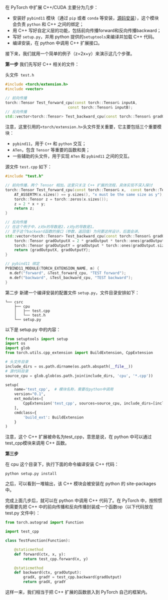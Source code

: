 
在 PyTorch 中扩展 C++/CUDA 主要分为几步：

- 安装好 `pybind11` 模块（通过 `pip` 或者 `conda` 等安装，[源码安装](./pybind11.md)），这个模块会负责 `python` 和 C++ 之间的绑定；
- 用 C++ 写好自定义层的功能，包括前向传播forward和反向传播backward；
- 写好 `setup.py`，并用 python 提供的`setuptools`来编译并加载 C++ 代码。
- 编译安装，在 python 中调用 C++ 扩展接口。

接下来，我们就用一个简单的例子（z=2x+y）来演示这几个步骤。

**第一步**
我们先写好 C++ 相关的文件：

头文件` test.h`
```cpp
#include <torch/extension.h>
#include <vector>

// 前向传播
torch::Tensor Test_forward_cpu(const torch::Tensor& inputA,
                            const torch::Tensor& inputB);
// 反向传播
std::vector<torch::Tensor> Test_backward_cpu(const torch::Tensor& gradOutput);
```
注意，这里引用的`<torch/extension.h>`头文件至关重要，它主要包括三个重要模块：

- `pybind11`，用于 `C++` 和 `python` 交互；
- `ATen`，包含 `Tensor` 等重要的函数和类；
- 一些辅助的头文件，用于实现 `ATen` 和 `pybind11` 之间的交互。

源文件 `test.cpp` 如下：

```cpp
#include "test.h"

// 前向传播，两个 Tensor 相加。这里只关注 C++ 扩展的流程，具体实现不深入探讨
torch::Tensor Test_forward_cpu(const torch::Tensor& x,  const torch::Tensor& y) {
    AT_ASSERTM(x.sizes() == y.sizes(), "x must be the same size as y");
    torch::Tensor z = torch::zeros(x.sizes());
    z = 2 * x + y;
    return z;
}

// 反向传播
// 在这个例子中，z对x的导数是2，z对y的导数是1。
// 至于这个backward函数的接口（参数，返回值）为何要这样设计，后面会讲。
std::vector<torch::Tensor> Test_backward_cpu(const torch::Tensor& gradOutput) {
    torch::Tensor gradOutputX = 2 * gradOutput * torch::ones(gradOutput.sizes());
    torch::Tensor gradOutputY = gradOutput * torch::ones(gradOutput.sizes());
    return {gradOutputX, gradOutputY};
}

// pybind11 绑定
PYBIND11_MODULE(TORCH_EXTENSION_NAME, m) {
  m.def("forward", &Test_forward_cpu, "TEST forward");
  m.def("backward", &Test_backward_cpu, "TEST backward");
}
```

第二步
新建一个编译安装的配置文件 `setup.py`，文件目录安排如下：
```
└── csrc
    ├── cpu
    │   ├── test.cpp
    │   └── test.h
    └── setup.py
```
以下是 setup.py 中的内容：

```python
from setuptools import setup
import os
import glob
from torch.utils.cpp_extension import BuildExtension, CppExtension

# 头文件目录
include_dirs = os.path.dirname(os.path.abspath(__file__))
# 源代码目录
source_cpu = glob.glob(os.path.join(include_dirs, 'cpu', '*.cpp'))

setup(
    name='test_cpp',  # 模块名称，需要在python中调用
    version="0.1",
    ext_modules=[
        CppExtension('test_cpp', sources=source_cpu, include_dirs=[include_dirs]),
    ],
    cmdclass={
        'build_ext': BuildExtension
    }
)
```

注意，这个 C++ 扩展被命名为test_cpp，意思是说，在 python 中可以通过test_cpp模块来调用 C++ 函数。

**第三步**

在 cpu 这个目录下，执行下面的命令编译安装 C++ 代码：

`python setup.py install`

之后，可以看到一堆输出，该 C++ 模块会被安装在 python 的 site-packages 中。

完成上面几步后，就可以在 python 中调用 C++ 代码了。在 PyTorch 中，按照惯例需要先把 C++ 中的前向传播和反向传播封装成一个函数op（以下代码放在 test.py 文件中）：

```python
from torch.autograd import Function

import test_cpp

class TestFunction(Function):

    @staticmethod
    def forward(ctx, x, y):
        return test_cpp.forward(x, y)

    @staticmethod
    def backward(ctx, gradOutput):
        gradX, gradY = test_cpp.backward(gradOutput)
        return gradX, gradY
```
这样一来，我们相当于把 C++ 扩展的函数嵌入到 PyTorch 自己的框架内。


